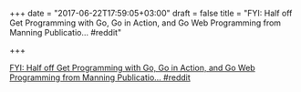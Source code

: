 +++
date = "2017-06-22T17:59:05+03:00"
draft = false
title = "FYI: Half off Get Programming with Go, Go in Action, and Go Web Programming from Manning Publicatio…  #reddit"

+++

<p><a href="https://t.co/FSL0PNZqIM">FYI: Half off Get Programming with Go, Go in Action, and Go Web Programming from Manning Publicatio…  #reddit</a></p>